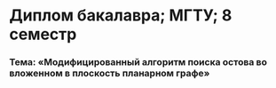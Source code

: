 # Диплом бакалавра; МГТУ; 8 семестр

### Тема: «Модифицированный алгоритм поиска остова во вложенном в плоскость планарном графе»
